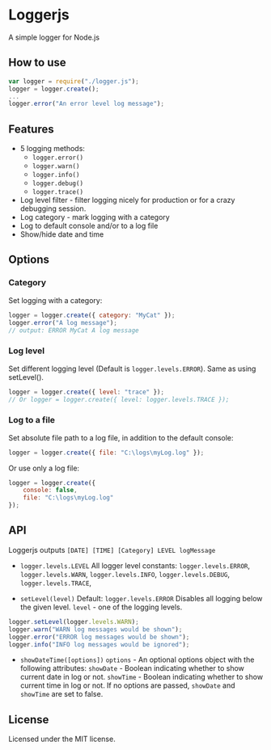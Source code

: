 # Loggerjs
A simple logger for Node.js

## How to use
```javascript
var logger = require("./logger.js");
logger = logger.create();
...
logger.error("An error level log message");
```

## Features
* 5 logging methods:
	* `logger.error()`
	* `logger.warn()`
	* `logger.info()`
	* `logger.debug()`
	* `logger.trace()`
* Log level filter - filter logging nicely for production or for a crazy debugging session.
* Log category - mark logging with a category
* Log to default console and/or to a log file
* Show/hide date and time

## Options
### Category
Set logging with a category:
```javascript
logger = logger.create({ category: "MyCat" });
logger.error("A log message");
// output: ERROR MyCat A log message
```

### Log level
Set different logging level (Default is `logger.levels.ERROR`). Same as using setLevel().
```javascript
logger = logger.create({ level: "trace" });
// Or logger = logger.create({ level: logger.levels.TRACE });
```

### Log to a file
Set absolute file path to a log file, in addition to the default console:
```javascript
logger = logger.create({ file: "C:\logs\myLog.log" });
```
Or use only a log file:
```javascript
logger = logger.create({
	console: false,
	file: "C:\logs\myLog.log"
});
```

## API
Loggerjs outputs `[DATE] [TIME] [Category] LEVEL logMessage`

* `logger.levels.LEVEL`
All logger level constants:
`logger.levels.ERROR`, `logger.levels.WARN`, `logger.levels.INFO`, `logger.levels.DEBUG`, `logger.levels.TRACE`, 

* `setLevel(level)` Default: `logger.levels.ERROR`
Disables all logging below the given level.
`level` - one of the logging levels.
```javascript
logger.setLevel(logger.levels.WARN);
logger.warn("WARN log messages would be shown");
logger.error("ERROR log messages would be shown");
logger.info("INFO log messages would be ignored");
```

* `showDateTime([options])`
`options` - An optional options object with the following attributes:
`showDate` - Boolean indicating whether to show current date in log or not.
`showTime` - Boolean indicating whether to show current time in log or not.
If no options are passed, `showDate` and `showTime` are set to false.

## License
Licensed under the MIT license.